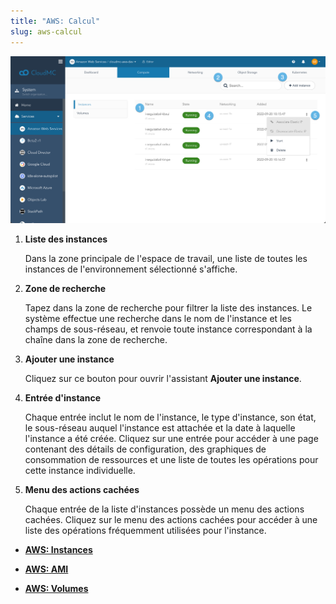 ```yaml
---
title: "AWS: Calcul"
slug: aws-calcul
---
```



![Une capture d'écran de la page des instances AWS Compute, avec des points numérotés indiquant les fonctionnalités intéressantes](/assets/aws-compute-instancelist-numdots-en.png)

1. **Liste des instances**

     Dans la zone principale de l'espace de travail, une liste de toutes les instances de l'environnement sélectionné s'affiche.

2. **Zone de recherche**

     Tapez dans la zone de recherche pour filtrer la liste des instances. Le système effectue une recherche dans le nom de l'instance et les champs de sous-réseau, et renvoie toute instance correspondant à la chaîne dans la zone de recherche.

3. **Ajouter une instance**

     Cliquez sur ce bouton pour ouvrir l'assistant **Ajouter une instance**.

4. **Entrée d'instance**

     Chaque entrée inclut le nom de l'instance, le type d'instance, son état, le sous-réseau auquel l'instance est attachée et la date à laquelle l'instance a été créée. Cliquez sur une entrée pour accéder à une page contenant des détails de configuration, des graphiques de consommation de ressources et une liste de toutes les opérations pour cette instance individuelle.

5. **Menu des actions cachées**

     Chaque entrée de la liste d'instances possède un menu des actions cachées. Cliquez sur le menu des actions cachées pour accéder à une liste des opérations fréquemment utilisées pour l'instance.


-   **[AWS: Instances](aws-instances.md)**  

-   **[AWS: AMI](aws-amis.md)**  

-   **[AWS: Volumes](aws-volumes.md)**  


